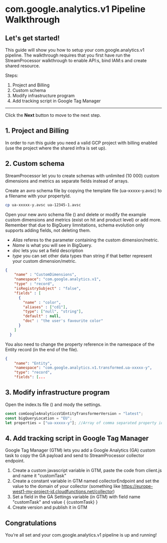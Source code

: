 # com.google.analytics.v1 Pipeline Walkthrough

<walkthrough-author name="Robert Sahlin" repositoryUrl="" tutorialName="com.google.analytics.v1 Pipeline Walkthrough"></walkthrough-author>

## Let's get started!
This guide will show you how to setup your com.google.analytics.v1 pipeline. The walkthrough requires that you first have run the StreamProcessor walkthrough to enable API:s, bind IAM:s and create shared resource.

Steps:

1. Project and Billing
2. Custom schema
3. Modify infrastructure program
4. Add tracking script in Google Tag Manager

---

Click the **Next** button to move to the next step.

<walkthrough-tutorial-duration duration="10"></walkthrough-tutorial-duration>  

## 1. Project and Billing

In order to run this guide you need a valid GCP project with billing enabled (use the project where the shared infra is set up).

<walkthrough-project-billing-setup></walkthrough-project-billing-setup>

## 2. Custom schema

StreamProcessor let you to create schemas with unlimited (10 000) custom dimensions and metrics as separate fields instead of arrays.

Create an avro schema file by copying the template file (ua-xxxxx-y.avsc) to a filename with your propertyId.

```bash
cp ua-xxxxx-y.avsc ua-12345-1.avsc
```
Open your new avro schema file (<walkthrough-cloud-shell-editor-icon></walkthrough-cloud-shell-editor-icon>) and delete or modify the example custom dimensions and metrics (exist on hit and product level) or add more. Remember that due to BigQuery limnitations, schema evolution only supports adding fields, not deleting them. 
- *Alias* referes to the parameter containing the custom dimension/metric.
- *Name* is what you will see in BigQuery. 
- *doc* lets you set a field description
- *type* you can set other data types than string if that better represent your custom dimension/metric.

```json
{
    "name" : "CustomDimensions",
    "namespace": "com.google.analytics.v1", 
    "type" : "record",
    "isRegistrySubject" : "false", 
    "fields" : [
      {
        "name" : "color",
        "aliases" : ["cd1"], 
        "type": ["null", "string"],
        "default" : null,
        "doc" : "the user's favourite color"
      }
    ]
  }
```

You also need to change the property reference in the namespace of the Entity record (in the end of the file).

```json
{
    "name": "Entity",
    "namespace": "com.google.analytics.v1.transformed.ua-xxxxx-y",
    "type": "record",
    "fields": [...
```

## 3. Modify infrastructure program

Open the index.ts file (<walkthrough-cloud-shell-editor-icon></walkthrough-cloud-shell-editor-icon>) and mody the settings.

```javascript
const comGoogleAnalyticsV1EntityTransformerVersion = "latest";
const bigQueryLocation = "EU";
let properties = ["ua-xxxxx-y"]; //Array of comma separated property id:s
```

## 4. Add tracking script in Google Tag Manager
Google Tag Manager (GTM) lets you add a Google Analytics (GA) custom task to copy the GA payload and send to StreamProcessor collector endpoint.
1. Create a custom javascript variable in GTM, paste the code from client.js and name it "customTask"
2. Create a constant variable in GTM named collectorEndpoint and set the value to the domain of your collector (something like https://europe-west1-my-project-id.cloudfunctions.net/collector)
3. Set a field in the GA Settings variable (in GTM) with field name "customTask" and value { {customTask} }
4. Create version and publish it in GTM

## Congratulations

<walkthrough-conclusion-trophy></walkthrough-conclusion-trophy>

You’re all set and your com.google.analytics.v1 pipeline is up and running!